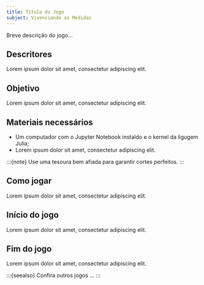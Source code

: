 ```yaml
---
title: Título do Jogo
subject: Vivenciando as Medidas
---
```


Breve descrição do jogo...

## Descritores

Lorem ipsum dolor sit amet, consectetur adipiscing elit.

## Objetivo

Lorem ipsum dolor sit amet, consectetur adipiscing elit.

## Materiais necessários

* Um computador com o Jupyter Notebook instaldo e o kernel da ligugem Julia;
* Lorem ipsum dolor sit amet, consectetur adipiscing elit.

:::{note}
Use uma tesoura bem afiada para garantir cortes perfeitos.
:::

## Como jogar

Lorem ipsum dolor sit amet, consectetur adipiscing elit.

## Início do jogo

Lorem ipsum dolor sit amet, consectetur adipiscing elit.

## Fim do jogo

Lorem ipsum dolor sit amet, consectetur adipiscing elit.

:::{seealso}
Confira outros jogos ...
:::

